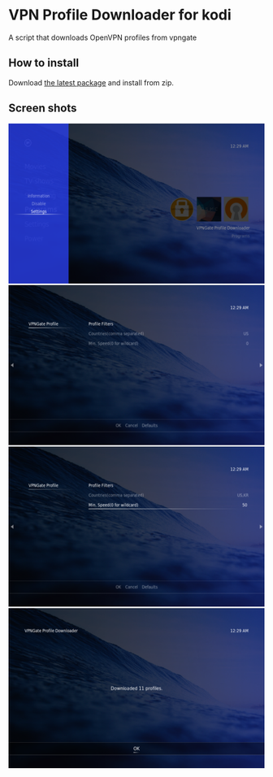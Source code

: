 VPN Profile Downloader for kodi
==========
A script that downloads OpenVPN profiles from vpngate

## How to install
Download [the latest package](https://github.com/Thunderbird2086/script.vpngate-profile-downloader/releases) and install from zip.

## Screen shots
![](resources/images/screenshot000.png)
![](resources/images/screenshot001.png)
![](resources/images/screenshot002.png)
![](resources/images/screenshot003.png)
